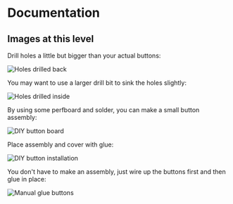 # Documentation
## Images at this level
Drill holes a little but bigger than your actual buttons:

![Holes drilled back](https://github.com/geebles/Super-AIO/raw/master/docs/IMAGES/SAIO/COMMON/GBO_BACKBUTTONS/1.jpg)

You may want to use a larger drill bit to sink the holes slightly:

![Holes drilled inside](https://github.com/geebles/Super-AIO/raw/master/docs/IMAGES/SAIO/COMMON/GBO_BACKBUTTONS/2.jpg)

By using some perfboard and solder, you can make a small button assembly:

![DIY button board](https://github.com/geebles/Super-AIO/raw/master/docs/IMAGES/SAIO/COMMON/GBO_BACKBUTTONS/3.jpg)

Place assembly and cover with glue:

![DIY button installation](https://github.com/geebles/Super-AIO/raw/master/docs/IMAGES/SAIO/COMMON/GBO_BACKBUTTONS/4.jpg)

You don't have to make an assembly, just wire up the buttons first and then glue in place:

![Manual glue buttons](https://github.com/geebles/Super-AIO/raw/master/docs/IMAGES/SAIO/COMMON/GBO_BACKBUTTONS/5.jpg)